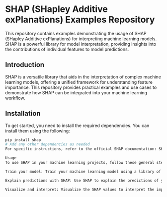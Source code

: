 # SHAP (SHapley Additive exPlanations) Examples Repository

This repository contains examples demonstrating the usage of SHAP (SHapley Additive exPlanations) for interpreting machine learning models. SHAP is a powerful library for model interpretation, providing insights into the contributions of individual features to model predictions.

## Introduction

SHAP is a versatile library that aids in the interpretation of complex machine learning models, offering a unified framework for understanding feature importance. This repository provides practical examples and use cases to demonstrate how SHAP can be integrated into your machine learning workflow.

## Installation

To get started, you need to install the required dependencies. You can install them using the following:

```bash
pip install shap
# Add any other dependencies as needed
For specific instructions, refer to the official SHAP documentation: SHAP Documentation

Usage
To use SHAP in your machine learning projects, follow these general steps:

Train your model: Train your machine learning model using a library of your choice (e.g., scikit-learn, XGBoost, TensorFlow).

Explain predictions with SHAP: Use SHAP to explain the predictions of your trained model. SHAP supports various model types, including tree-based models, linear models, and more.

Visualize and interpret: Visualize the SHAP values to interpret the impact of individual features on model predictions. Explore summary plots, force plots, and other visualization tools provided by SHAP.
